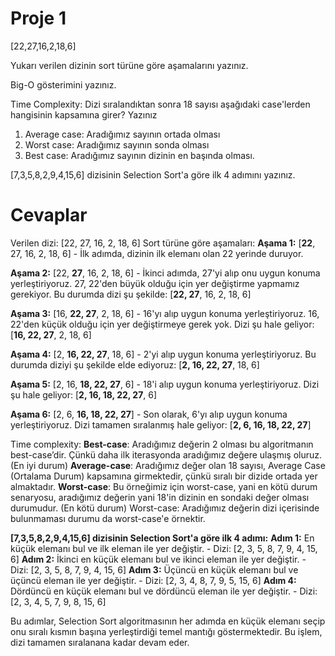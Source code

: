# Proje 1

[22,27,16,2,18,6] 

Yukarı verilen dizinin sort türüne göre aşamalarını yazınız.

Big-O gösterimini yazınız.

Time Complexity: Dizi sıralandıktan sonra 18 sayısı aşağıdaki case'lerden hangisinin kapsamına girer? Yazınız

1.  Average case: Aradığımız sayının ortada olması
2.  Worst case: Aradığımız sayının sonda olması
3.  Best case: Aradığımız sayının dizinin en başında olması.

[7,3,5,8,2,9,4,15,6] dizisinin Selection Sort'a göre ilk 4 adımını yazınız.

# Cevaplar

Verilen dizi: [22, 27, 16, 2, 18, 6]
Sort türüne göre aşamaları:
  **Aşama 1:** [**22**, 27, 16, 2, 18, 6]
    -   İlk adımda, dizinin ilk elemanı olan 22 yerinde duruyor.
    
  **Aşama 2:** [22, **27**, 16, 2, 18, 6]
    -   İkinci adımda, 27'yi alıp onu uygun konuma yerleştiriyoruz. 27, 22'den büyük olduğu için yer değiştirme yapmamız gerekiyor. Bu durumda dizi şu şekilde: [**22, 27**, 16, 2, 18, 6]
    
  **Aşama 3:** [16, **22, 27**, 2, 18, 6]
    -   16'yı alıp uygun konuma yerleştiriyoruz. 16, 22'den küçük olduğu için yer değiştirmeye gerek yok. Dizi şu hale geliyor: [**16, 22, 27**, 2, 18, 6]

  **Aşama 4:** [2, **16, 22, 27**, 18, 6]
    -   2'yi alıp uygun konuma yerleştiriyoruz. Bu durumda diziyi şu şekilde elde ediyoruz: [**2, 16, 22, 27**, 18, 6]
    
  **Aşama 5:** [2, 16, **18, 22, 27**, 6]
    -   18'i alıp uygun konuma yerleştiriyoruz. Dizi şu hale geliyor: [**2, 16, 18, 22, 27**, 6]
   
  **Aşama 6:** [2, 6, **16, 18, 22, 27**]
    -   Son olarak, 6'yı alıp uygun konuma yerleştiriyoruz. Dizi tamamen sıralanmış hale geliyor: [**2, 6, 16, 18, 22, 27**]

Time complexity: 
**Best-case**: Aradığımız değerin 2 olması bu algoritmanın best-case’dir. Çünkü daha ilk iterasyonda aradığımız değere ulaşmış oluruz. (En iyi durum)
**Average-case**: Aradığımız değer olan 18 sayısı, Average Case (Ortalama Durum) kapsamına girmektedir, çünkü sıralı bir dizide ortada yer almaktadır.
**Worst-case**: Bu örneğimiz için worst-case, yani en kötü durum senaryosu, aradığımız değerin yani 18'in dizinin en sondaki değer olması durumudur. (En kötü durum) 
Worst-case: Aradığımız değerin dizi içerisinde bulunmaması durumu da worst-case'e örnektir.

**[7,3,5,8,2,9,4,15,6] dizisinin Selection Sort'a göre ilk 4 adımı:**
   **Adım 1:** En küçük elemanı bul ve ilk eleman ile yer değiştir.
    -   Dizi: [2, 3, 5, 8, 7, 9, 4, 15, 6]
    **Adım 2:** İkinci en küçük elemanı bul ve ikinci eleman ile yer değiştir.
    -   Dizi: [2, 3, 5, 8, 7, 9, 4, 15, 6]
   **Adım 3:** Üçüncü en küçük elemanı bul ve üçüncü eleman ile yer değiştir.
    -   Dizi: [2, 3, 4, 8, 7, 9, 5, 15, 6]
 **Adım 4:** Dördüncü en küçük elemanı bul ve dördüncü eleman ile yer değiştir.
    -   Dizi: [2, 3, 4, 5, 7, 9, 8, 15, 6]
    
Bu adımlar, Selection Sort algoritmasının her adımda en küçük elemanı seçip onu sıralı kısmın başına yerleştirdiği temel mantığı göstermektedir. Bu işlem, dizi tamamen sıralanana kadar devam eder.
<!--stackedit_data:
eyJoaXN0b3J5IjpbLTE3NTAzMDExNzddfQ==
-->